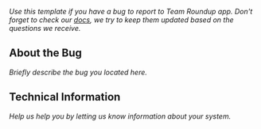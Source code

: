 _Use this template if you have a bug to report to Team Roundup app. Don't forget to check our [docs](../../docs/getting-started.md), we try to keep them updated based on the questions we receive._

## About the Bug
_Briefly describe the bug you located here._

## Technical Information 
_Help us help you by letting us know information about your system._
